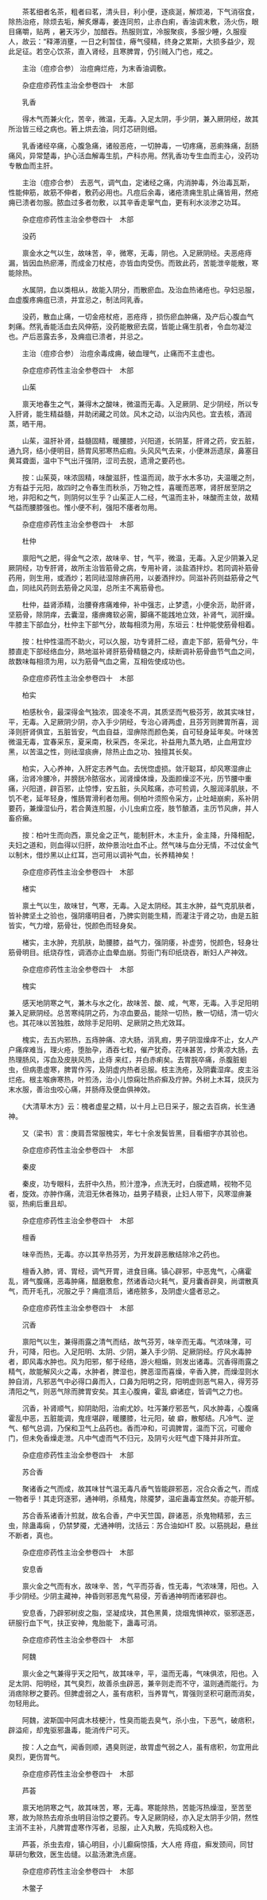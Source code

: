 <!-- { "loadSidebar": true } -->
　　茶茗细者名茶，粗者曰茗，清头目，利小便，逐痰涎，解烦渴，下气消宿食，除热治疮，除烦去垢，解炙爆毒，姜连同煎，止赤白痢，香油调末敷，汤火伤，眼目痛嚼，贴两 ，暑天泻少，加醋吞。热服则宜，冷服聚痰，多服少睡，久服瘦人，故云：“释滞消壅，一日之利暂佳，瘠气侵精，终身之累斯，大损多益少，观此足征。若空心饮茶，直入肾经，且寒脾胃，仍引贼入门也，戒之。

　　主治（痘疹合参） 治痘痈烂疮，为末香油调敷。

　　杂症痘疹药性主治全参卷四十　木部

　　乳香

　　得木气而兼火化，苦辛，微温，无毒。入足太阴，手少阴，兼入厥阴经，故其所治皆三经之病也。箬上烘去油，同灯芯研则细。

　　乳香诸经卒痛，心腹急痛，诸般恶疮，一切肿毒，一切疼痛，恶痢殊痛，刮肠痛风，异常楚毒，护心活血解毒生肌，产科亦用。然乳香功专生血而主心，没药功专散血而主肝。

　　主治（痘疹合参） 去恶气，调气血，定诸经之痛，内消肿毒，外治毒瓦斯，性能伸筋，故筋不伸者，敷药必用也。凡痘后余毒，诸疮溃痈生肌止痛皆用，然疮痈已溃者勿服。脓血过多者勿敷，以其辛香走窜气血，更有利水淡渗之功耳。

　　杂症痘疹药性主治全参卷四十　木部

　　没药

　　禀金水之气以生，故味苦，辛，微寒，无毒，阴也。入足厥阴经。夫恶疮痔漏，皆因血热瘀滞，而成金刀杖疮，亦皆血肉受伤。而致此药，苦能泄辛能散，寒能除热。

　　水属阴，血以类相从，故能入阴分，而散瘀血。及治血热诸疮也。孕妇忌服，血虚腹疼痈疽已溃，并宜忌之，制法同乳香。

　　没药，散血止痛，一切金疮杖疮，恶疮痔 ，损伤瘀血肿痛，及产后心腹血气刺痛。然乳香能活血去风伸筋，没药能散瘀去腐，皆能止痛生肌者，令血勿凝泣也。产后恶露去多，及痈疽已溃者，并忌之。

　　主治（痘疹合参） 治痘余毒成痈，破血理气，止痛而不主虚也。

　　杂症痘疹药性主治全参卷四十　木部

　　山茱

　　禀天地春生之气，兼得木之酸味，微温而无毒。入足厥阴、足少阴经，所以专入肝肾，能生精益髓，并助闭藏之司敛。风木之动，以治内风也。宜去核，酒润蒸，晒干用。

　　山茱，温肝补肾，益髓固精，暖腰膝，兴阳道，长阴茎，肝肾之药，安五脏，通九窍，结小便明目，肠胃风邪寒热疝瘕。头风风气去来，小便淋沥遗尿，鼻塞目黄耳聋面，温中下气出汗强阴，涩司去脱，遗滑之要药也。

　　按：山茱萸，味浓固精，味酸滋肝，性温而润，故于水木多功，夫温暖之剂，方有益于元阳，故四时之令春生而秋杀，万物之性，喜暖而恶寒，肾肝居至阴之地，非阳和之气，则阴何以生乎？山茱正人二经，气温而主补，味酸而主敛，故精气益而腰膝强也。惟小便不利，强阳不痿者勿用。

　　杂症痘疹药性主治全参卷四十　木部

　　杜仲

　　禀阳气之肥，得金气之浓，故味辛、甘，气平，微温，无毒。入足少阴兼入足厥阴经，功专肝肾，故所主治皆筋骨之病，专用补肾，淡盐酒拌炒。若同调补筋骨药用，则生用，或酒炒；若同祛湿除痹药用，以姜酒拌炒。同滋补药则益筋骨之气血，同祛风药则去筋骨之风湿，总所主不离筋骨也。

　　杜仲，益肾添精，治腰脊疼痛难伸，补中强志，止梦遗，小便余沥，助肝肾，坚筋骨，除阴痒，去囊湿，痿痹瘫软必需，脚痛不能践地立效，补肾气，润肝燥。牛膝主下部血分，杜仲主下部气分，故每相须为用，东垣云：杜仲能使筋骨相着。

　　按：杜仲性温而不助火，可以久服，功专肾肝二经，直走下部，筋骨气分，牛膝直走下部经络血分，熟地滋补肾肝筋骨精髓之内，续断调补筋骨曲节气血之间，故数味每相须为用，以为筋骨气血之需，互相佐使成功也。

　　杂症痘疹药性主治全参卷四十　木部

　　柏实

　　柏感秋令，最深得金气独浓，固凌冬不凋，其质坚而气极芬芳，故其实味甘，平，无毒。入足厥阴少阴，亦入手少阴经，专治心肾两虚，且芬芳则脾胃所喜，润泽则肝肾俱宜，五脏皆安，气血自益，湿痹除而颜色美，自可轻身延年矣。叶味苦微温无毒，宜春采东，夏采南，秋采西，冬采北，补益用九蒸九晒，止血用宜炒黑，以苦温之性，则祛湿痰痹，除热止血之功、独擅其长矣。

　　柏实，入心养神，入肝定志养气血。去恍惚虚损。敛汗聪耳，却风寒湿痹止痛，治肾冷腰冷，并膀胱冷脓宿水，润肾燥体燥，及面颜燥涩不光，历节腰中重痛，兴阳道，辟百邪，止惊悸，安五脏，头风眩痛，亦可煎调，久服润泽肌肤，不饥不老，延年轻身，惟肠胃滑利者勿用。侧柏叶须照令采方，止吐衄崩痢，系补阴要药，兼燥湿仙丹，若合黄连煎服，小儿虫痢立痊，肢节酿酒，主历节风痹，并人畜疥癞。

　　按：柏叶生而向西，禀兑金之正气，能制肝木，木主升，金主降，升降相配，夫妇之道和，则血得以归肝，故仲景治吐血不止。然气味与血分无情，不过仗金气以制木，借炒黑以止红耳，岂可用以调补气血，长养精神矣！

　　杂症痘疹药性主治全参卷四十　木部

　　楮实

　　禀土气以生，故味甘，气寒，无毒。入足太阴经。其主水肿，益气克肌肤者，皆补脾坚土之验也，强阴痿明目者，乃脾实则能生精，而灌注于肾之功，由是五脏皆实，气力增，筋骨壮，悦颜色而轻身矣。

　　楮实，主水肿，充肌肤，助腰膝，益气力，强阴痿，补虚劳，悦颜色，轻身壮筋骨明目。纸烧存性，调酒亦止血晕血崩。剪衙门有印纸烧吞，断妇人产神效。

　　杂症痘疹药性主治全参卷四十　木部

　　槐实

　　感天地阴寒之气，兼木与水之化，故味苦、酸、咸，气寒，无毒。入手足阳明兼入足厥阴经。总苦寒纯阴之药，为凉血要品，能除一切热，散一切结，清一切火也。其花味以苦独胜，故除手足阳明、足厥阴之热尤效耳。

　　槐实，去五内邪热，五痔肿痛、凉大肠，消乳瘕，男子阴湿燥痒不止，女人产户痛痒难当，理火疮，堕胎孕，酒吞七粒，催产犹奇。花味甚苦，炒黄凉大肠，去热理肠风，泻血及皮肤风热，止痔 来红，并白赤痢矣。去胃脘卒痛，杀腹脏蛔虫，但病患虚寒，脾胃作泻，及阴虚内热者忌服。枝主洗疮，及阴囊湿痒。皮主浴烂疮。根主喉痹寒热，叶煎汤，治小儿惊痫壮热疥癣及疔肿。外树上木耳，烧灰为末水服，善治虫咬心痛，并肠痔及便血俱神效。

　　《大清草木方》云：槐者虚星之精，以十月上已日采子，服之去百病，长生通神。

　　又（梁书）言：庚肩吾常服槐实，年七十余发鬓皆黑，目看细字亦其验也。

　　杂症痘疹药性主治全参卷四十　木部

　　秦皮

　　秦皮，功专眼科，去肝中久热，煎汁澄净，点洗无时，白膜遮睛，视物不见者，旋效。亦肿作痛，流泪无休者殊功，益男子精衰，止妇人带下，风寒湿痹兼驱，热痢后重且却。

　　杂症痘疹药性主治全参卷四十　木部

　　檀香

　　味辛而热，无毒。亦以其辛热芬芳，为开发辟恶散结除冷之药也。

　　檀香入肺，肾、胃经，调气开胃，进食目痛。镇心辟邪，中恶鬼气，心痛霍乱，肾气腹痛，恶毒肿痛，醋磨敷愈，然诸香动火耗气，夏月囊香辟臭，尚谓散真气，而开毛孔，况服之乎？痈疽溃后，诸疮脓多，及阴虚火盛者忌之。

　　杂症痘疹药性主治全参卷四十　木部

　　沉香

　　禀阳气以生，兼得雨露之清气而结，故气芬芳，味辛而无毒。气浓味薄，可升，可降，阳也。入足阳明、太阴、少阴，兼入手少阴、足厥阴经。疗风水毒肿者，即风毒水肿也。风为阳邪，郁于经络，游火相煽，则发出诸毒。沉香得雨露之精气，故能解风火之毒，水肿者，脾湿也，脾恶湿而喜燥，辛香入脾，而燥湿则水肿自消，凡邪恶气中必得口鼻而入，口鼻为阳明之窍，阳明虚则恶气易入，得芳芬清阳之气，则恶气除而脾胃安矣。其主心腹痈，霍乱 癖诸症，皆调气之力也。

　　沉香，补肾顺气，抑阴助阳，治痢尤妙。吐泻兼疗邪恶气，风水肿毒，心腹痛霍乱中恶，五脏能调，鬼疰堪辟，暖腰膝，壮元阳，破 癖，散郁结。凡冷气、逆气、郁气总调，乃保和卫气上品药也。香而冲和，可调脾胃，温而下沉，可暖命门，但未免香燥走泄。凡中气虚而气不归元，及阴亏火旺气虚下降并非所宜。

　　杂症痘疹药性主治全参卷四十　木部

　　苏合香

　　聚诸香之气而成，故其味甘气温无毒凡香气皆能辟邪恶，况合众香之气，而成一物者乎！其走窍逐邪，通神明，杀精鬼，除魇梦，温疟蛊毒宜然矣。亦能开郁。

　　苏合香系诸香汁煎就，故名合香，产中天竺国，辟诸恶，杀鬼物精邪，去三虫，除蛊毒痫 ，仍禁梦魇，尤通神明，沈括云：苏合油如HT 胶。以筋挑起，悬丝不断者，真也。

　　杂症痘疹药性主治全参卷四十　木部

　　安息香

　　禀火金之气而有水，故味辛、苦，气平而芬香，性无毒，气浓味薄，阳也。入手少阴经。少阴主藏神，神昏则邪恶鬼气易侵，芳香通神明而诸邪辟也。

　　安息香，乃辟邪树皮之脂，坚凝成块，其色黑黄，烧烟鬼惧神欢，驱邪逐恶，研服行血下气，扶正安神，鬼胎能下，蛊毒可消。

　　杂症痘疹药性主治全参卷四十　木部

　　阿魏

　　禀火金之气兼得乎天之阳气，故其味辛，平，温而无毒，气味俱浓，阳也。入足太阴、阳明经，其气臭烈，故善杀虫辟恶，兼辛则走而不守，温则通而能行。为消痞除秽之要药。但脾虚弱之人，虽有痞积，当养胃气，胃强则坚积可磨而消矣，勿轻用此。

　　阿魏，波斯国中阿虞木枝梗汁，性臭而能去臭气，杀小虫，下恶气，破痞积，辟溢疟，却鬼驱邪蛊毒，能消传尸可灭。

　　按：人之血气，闻香则顺，遇臭则逆，故胃虚气弱之人，虽有痞积，勿宜用此臭烈，更伤胃气。

　　杂症痘疹药性主治全参卷四十　木部

　　芦荟

　　禀天地阴寒之气，故其味苦，寒，无毒。寒能除热，苦能泻热燥湿，至苦至寒，故为除热去疳杀虫明目治惊之要药。专入足厥阴经，亦入足太阴手少阴，然性主消不主补，凡脾胃虚寒作泻者，忌服，止入丸散，先捣成粉入也。

　　芦荟，杀虫去疳，镇心明目，小儿癫痫惊搐，大人疮 痔疽，癣发颈间，同甘草研匀敷效，医生齿缝。以盐汤漱洗点瘥。

　　杂症痘疹药性主治全参卷四十　木部

　　木鳖子

